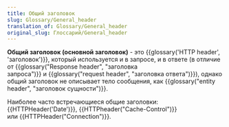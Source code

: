 ```yaml
---
title: Общий заголовок
slug: Glossary/General_header
translation_of: Glossary/General_header
original_slug: Глоссарий/General_header
---
```

**Общий заголовок (основной заголовок)** - это {{glossary('HTTP header', 'заголовок')}}, который используется и в запросе, и в ответе (в отличие от {{glossary("Response header", "заголовка запроса")}} и {{glossary("request header", "заголовка ответа")}}), однако общий заголовок не описывает тело сообщения, как {{glossary("entity header", "заголовок сущности")}}.

Наиболее часто встречающиеся общие заголовки: {{HTTPHeader('Date')}}, {{HTTPheader("Cache-Control")}} или {{HTTPHeader("Connection")}}.
